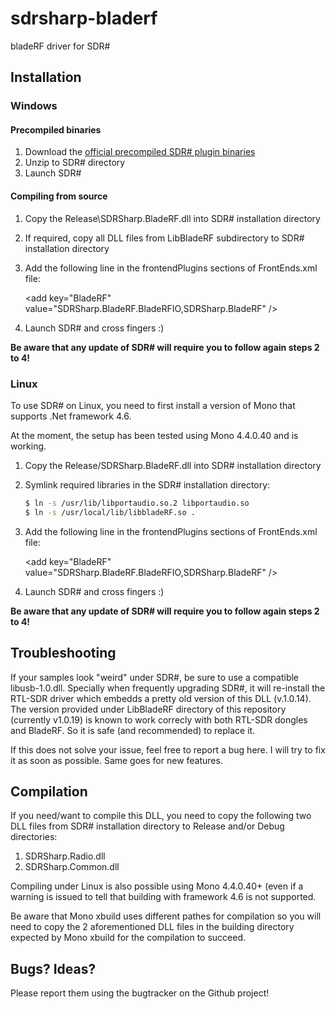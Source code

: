 # sdrsharp-bladerf

bladeRF driver for SDR#


## Installation

### Windows

#### Precompiled binaries

1. Download the [official precompiled SDR# plugin binaries](https://nuand.com/downloads/bladeRF_SDRsharp.zip)
2. Unzip to SDR# directory
3. Launch SDR#

#### Compiling from source

1. Copy the Release\SDRSharp.BladeRF.dll into SDR# installation directory
2. If required, copy all DLL files from LibBladeRF subdirectory to SDR# installation directory
3. Add the following line in the frontendPlugins sections of FrontEnds.xml file:

	&lt;add key="BladeRF" value="SDRSharp.BladeRF.BladeRFIO,SDRSharp.BladeRF" /&gt;


4. Launch SDR# and cross fingers :)

**Be aware that any update of SDR# will require you to follow again steps 2 to 4!**

### Linux

To use SDR# on Linux, you need to first install a version of Mono that supports .Net framework 4.6.

At the moment, the setup has been tested using Mono 4.4.0.40 and is working.


1. Copy the Release/SDRSharp.BladeRF.dll into SDR# installation directory
2. Symlink required libraries in the SDR# installation directory:

	```bash
	$ ln -s /usr/lib/libportaudio.so.2 libportaudio.so
	$ ln -s /usr/local/lib/libbladeRF.so .
	```

3. Add the following line in the frontendPlugins sections of FrontEnds.xml file:

	&lt;add key="BladeRF" value="SDRSharp.BladeRF.BladeRFIO,SDRSharp.BladeRF" /&gt;


4. Launch SDR# and cross fingers :)

**Be aware that any update of SDR# will require you to follow again steps 2 to 4!**

## Troubleshooting

If your samples look "weird" under SDR#, be sure to use a compatible libusb-1.0.dll.
Specially when frequently upgrading SDR#, it will re-install the RTL-SDR driver which embedds a pretty old version of this DLL (v.1.0.14).
The version provided under LibBladeRF directory of this repository (currently v1.0.19) is known to work correcly with both RTL-SDR dongles and BladeRF. So it is safe (and recommended) to replace it.

If this does not solve your issue, feel free to report a bug here. I will try to fix it as soon as possible.
Same goes for new features.


## Compilation

If you need/want to compile this DLL, you need to copy the following two DLL files
from SDR# installation directory to Release and/or Debug directories:

1. SDRSharp.Radio.dll
2. SDRSharp.Common.dll

Compiling under Linux is also possible using Mono 4.4.0.40+ (even if a warning is issued to tell that building with framework 4.6 is
not supported.

Be aware that Mono xbuild uses different pathes for compilation so you will need to copy the 2 aforementioned DLL files in the
building directory expected by Mono xbuild for the compilation to succeed.


## Bugs? Ideas?

Please report them using the bugtracker on the Github project!
